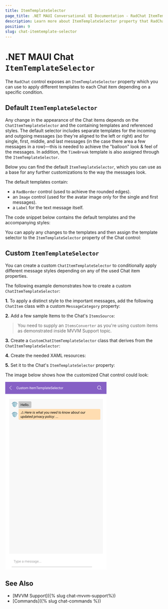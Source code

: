 ```yaml
---
title: ItemTemplateSelector
page_title: .NET MAUI Conversational UI Documentation - RadChat ItemTemplateSelector
description: Learn more about ItemTemplateSelector property that RadChat control provides
position: 9
slug: chat-itemtemplate-selector
---
```


# .NET MAUI Chat `ItemTemplateSelector`

The `RadChat` control exposes an `ItemTemplateSelector` property which you can use to apply different templates to each Chat item depending on a specific condition.

## Default `ItemTemplateSelector`

Any change in the appearance of the Chat items depends on the `ChatItemTemplateSelector` and the containing templates and referenced styles. The default selector includes separate templates for the incoming and outgoing messages (so they're aligned to the left or right) and for single, first, middle, and last messages (in the case there area a few messages in a row)—this is needed to achieve the "balloon" look & feel of the messages. In addition, the `TimeBreak` template is also assigned through the `ItemTemplateSelector`.

Below you can find the default `ItemTemplateSelector`, which you can use as a base for any further customizations to the way the messages look. 

The default templates contain:
* a `RadBorder` control (used to achieve the rounded edges).
* an `Image` control (used for the avatar image only for the single and first messages).
* a `Label` for the text message itself. 

The code snippet below contains the default templates and the accompanying styles:

<snippet id='chat-features-defaultitemtemplate-resources' />

You can apply any changes to the templates and then assign the template selector to the `ItemTemplateSelector` property of the Chat control:

<snippet id='chat-features-defaultitemtemplate-xaml' />

## Custom `ItemTemplateSelector`

You can create a custom `ChatItemTemplateSelector` to conditionally apply different message styles depending on any of the used Chat item properties.

The following example demonstrates how to create a custom `ChatItemTemplateSelector`:

**1.** To apply a distinct style to the important messages, add the following `ChatItem` class with a custom `MessageCategory` property: 

<snippet id='chat-features-itemtemplate-chatitem' />

**2.** Add a few sample Items to the Chat's `ItemsSource`:

<snippet id='chat-features-itemtemplate-items' />

> You need to supply an `ItemsConverter` as you're using custom items as demonstrated inside MVVM Support topic.

<snippet id='chat-features-itemtemplate-itemconverter' />

**3.** Create a `CustomChatItemTemplateSelector` class that derives from the `ChatItemTemplateSelector`:

<snippet id='chat-features-itemtemplate-templateselector' />
	
**4.**  Create the needed XAML resources:

<snippet id='chat-features-itemtemplate-resources' />

**5.** Set it to the Chat's `ItemTemplateSelector` property:

<snippet id='chat-features-itemtemplate-xaml' />

The image below shows how the customized Chat control could look:

![Chat ](images/chat-item-template-selector.png)

## See Also

- [MVVM Support]({% slug chat-mvvm-support%})
- [Commands]({% slug chat-commands %})
